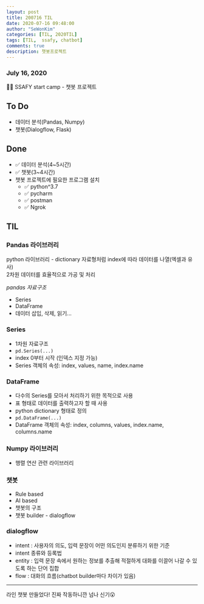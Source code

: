 ```yaml
---
layout: post
title: 200716 TIL
date: 2020-07-16 09:48:00
author: "SeWonKim"
categories: [TIL, 2020TIL]
tags: [TIL,  ssafy, chatbot]
comments: true
description: 챗봇프로젝트
---
```


### July 16, 2020

👨‍💻 SSAFY start camp - 챗봇 프로젝트
 

## To Do

- 데이터 분석(Pandas, Numpy)
- 챗봇(Dialogflow, Flask)

## Done

- ✅ 데이터 분석(4~5시간)
- ✅ 챗봇(3~4시간)
- 챗봇 프로젝트에 필요한 프로그램 설치
    - ✅ python^3.7
    - ✅ pycharm
    - ✅ postman
    - ✅ Ngrok

## TIL

### Pandas 라이브러리
python 라이브러리 - dictionary 자료형처럼 index에 따라 데이터를 나열(엑셀과 유사)      
2차원 데이터를 효율적으로 가공 및 처리

*pandas 자료구조*
- Series
- DataFrame
- 데이터 삽입, 삭제, 읽기...

### Series 
- 1차원 자료구조    
- `pd.Series(...)`
- index 0부터 시작 (인덱스 지정 가능)
- Series 객체의 속성: index, values, name, index.name

### DataFrame
- 다수의 Series를 모아서 처리하기 위한 목적으로 사용
- 표 형태로 데이터를 출력하고자 할 때 사용 
- python dictionary 형태로 정의
- `pd.DataFrame(...)`
- DataFrame 객체의 속성: index, columns, values, index.name, columns.name

### Numpy 라이브러리
- 행렬 연산 관련 라이브러리


### 챗봇
- Rule based 
- AI based
- 챗봇의 구조
- 챗봇 builder - dialogflow

### dialogflow 
- intent : 사용자의 의도, 입력 문장이 어떤 의도인지 분류하기 위한 기준
- intent 종류와 등록법
- entity : 입력 문장 속에서 원하는 정보를 추출해 적절하게 대화를 이끌어 나갈 수 있도록 하는 단어 집합
- flow : 대화의 흐름(chatbot builder마다 차이가 있음)



--- 

라인 챗봇 만들었다! 진짜 작동하니깐 넘나 신기😮
